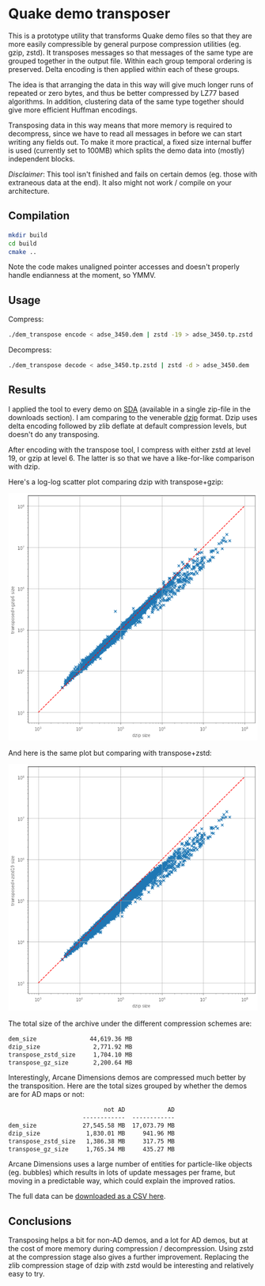 # Quake demo transposer

This is a prototype utility that transforms Quake demo files so that they are
more easily compressible by general purpose compression utilities (eg. gzip,
zstd).  It transposes messages so that messages of the same type are grouped
together in the output file.  Within each group temporal ordering is preserved.
Delta encoding is then applied within each of these groups.

The idea is that arranging the data in this way will give much longer runs of
repeated or zero bytes, and thus be better compressed by LZ77 based algorithms.
In addition, clustering data of the same type together should give more
efficient Huffman encodings.

Transposing data in this way means that more memory is required to decompress,
since we have to read all messages in before we can start writing any fields
out.  To make it more practical, a fixed size internal buffer is used (currently
set to 100MB) which splits the demo data into (mostly) independent blocks.

*Disclaimer*:  This tool isn't finished and fails on certain demos (eg. those
with extraneous data at the end).  It also might not work / compile on your
architecture.

## Compilation

```bash
mkdir build
cd build
cmake ..
```

Note the code makes unaligned pointer accesses and doesn't properly handle
endianness at the moment, so YMMV.

## Usage

Compress:
```bash
./dem_transpose encode < adse_3450.dem | zstd -19 > adse_3450.tp.zstd
```

Decompress:
```bash
./dem_transpose decode < adse_3450.tp.zstd | zstd -d > adse_3450.dem
```

## Results

I applied the tool to every demo on [SDA](https://speeddemosarchive.com/quake/)
(available in a single zip-file in the downloads section).  I am comparing to
the venerable [dzip](https://speeddemosarchive.com/dzip/) format. Dzip uses
delta encoding followed by zlib deflate at default compression levels, but
doesn't do any transposing.

After encoding with the transpose tool, I compress with either zstd at level 19,
or gzip at level 6.  The latter is so that we have a like-for-like comparison
with dzip.

Here's a log-log scatter plot comparing dzip with transpose+gzip:

![scatter plot comparing dzip with gzip6](/results/gz6.png)

And here is the same plot but comparing with transpose+zstd:

![scatter plot comparing dzip with zstd](/results/zstd19.png)

The total size of the archive under the different compression schemes are:

```
dem_size               44,619.36 MB
dzip_size               2,771.92 MB
transpose_zstd_size     1,704.10 MB
transpose_gz_size       2,200.64 MB
```

Interestingly, Arcane Dimensions demos are compressed much better by the
transposition.  Here are the total sizes grouped by whether the demos are for AD
maps or not:

```
                           not AD            AD
                     ------------  ------------
dem_size             27,545.58 MB  17,073.79 MB
dzip_size             1,830.01 MB     941.96 MB
transpose_zstd_size   1,386.38 MB     317.75 MB
transpose_gz_size     1,765.34 MB     435.27 MB
```

Arcane Dimensions uses a large number of entities for particle-like objects (eg.
bubbles) which results in lots of update messages per frame, but moving in a
predictable way, which could explain the improved ratios.

The full data can be [downloaded as a CSV here](/results/size_comparison.csv).

## Conclusions

Transposing helps a bit for non-AD demos, and a lot for AD demos, but at the
cost of more memory during compression / decompression.  Using zstd at the
compression stage also gives a further improvement.  Replacing the zlib
compression stage of dzip with zstd would be interesting and relatively easy to
try.
